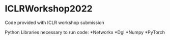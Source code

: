 # ICLRWorkshop2022
Code provided with ICLR workshop submission

Python Libraries necessary to run code:
*Networkx
*Dgl
*Numpy
*PyTorch
